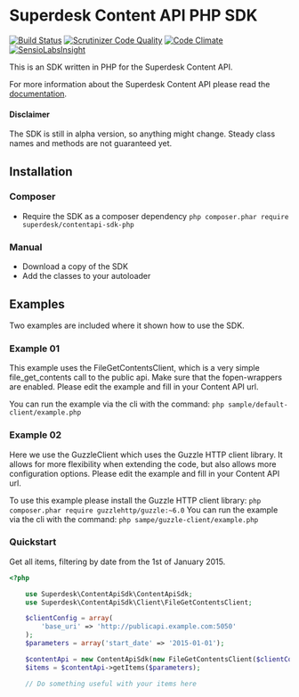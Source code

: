 # Superdesk Content API PHP SDK
[![Build Status](https://travis-ci.org/superdesk/contentapi-sdk-php.svg?branch=master)](https://travis-ci.org/superdesk/contentapi-sdk-php)
[![Scrutinizer Code Quality](https://scrutinizer-ci.com/g/superdesk/contentapi-sdk-php/badges/quality-score.png?b=master)](https://scrutinizer-ci.com/g/superdesk/contentapi-sdk-php/?branch=master) 
[![Code Climate](https://codeclimate.com/github/superdesk/contentapi-sdk-php/badges/gpa.svg)](https://codeclimate.com/github/superdesk/contentapi-sdk-php)
[![SensioLabsInsight](https://insight.sensiolabs.com/projects/b7fbb859-3d37-4945-91ae-940daf0073ec/mini.png)](https://insight.sensiolabs.com/projects/b7fbb859-3d37-4945-91ae-940daf0073ec)

This is an SDK written in PHP for the Superdesk Content API. 

For more information about the Superdesk Content API please read the [documentation](http://docs.superdeskcontentapi.apiary.io/).

#### Disclaimer
The SDK is still in alpha version, so anything might change. Steady class names 
and methods are not guaranteed yet.

## Installation

### Composer
* Require the SDK as a composer dependency 
```php composer.phar require superdesk/contentapi-sdk-php```

### Manual
* Download a copy of the SDK
* Add the classes to your autoloader

## Examples

Two examples are included where it shown how to use the SDK. 

### Example 01

This example uses the FileGetContentsClient, which is a very simple 
file_get_contents call to the public api. Make sure that the fopen-wrappers
are enabled. Please edit the example and fill in your Content API url.

You can run the example via the cli with the command:
```php sample/default-client/example.php```

### Example 02

Here we use the GuzzleClient which uses the Guzzle HTTP client library. It
allows for more flexibility when extending the code, but also allows more 
configuration options. Please edit the example and fill in your Content API url.

To use this example please install the Guzzle HTTP client library:
```php composer.phar require guzzlehttp/guzzle:~6.0```
You can run the example via the cli with the command:
```php sampe/guzzle-client/example.php```

### Quickstart

Get all items, filtering by date from the 1st of January 2015.

```php
<?php

    use Superdesk\ContentApiSdk\ContentApiSdk;
    use Superdesk\ContentApiSdk\Client\FileGetContentsClient;

    $clientConfig = array(
        'base_uri' => 'http://publicapi.example.com:5050'
    );
    $parameters = array('start_date' => '2015-01-01');

    $contentApi = new ContentApiSdk(new FileGetContentsClient($clientConfig));
    $items = $contentApi->getItems($parameters);

    // Do something useful with your items here
```
